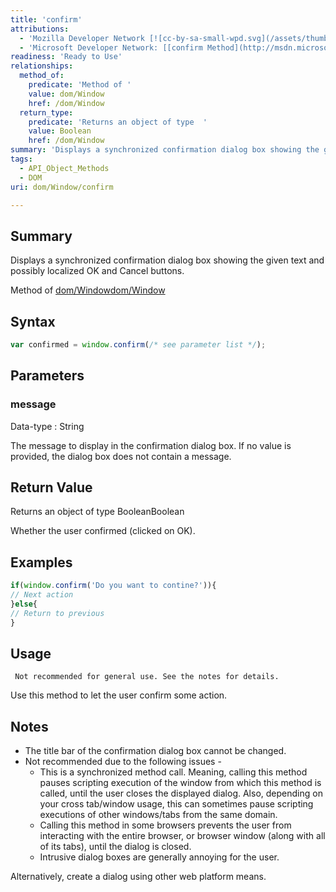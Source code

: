 ```yaml
---
title: 'confirm'
attributions:
  - 'Mozilla Developer Network [![cc-by-sa-small-wpd.svg](/assets/thumb/8/8c/cc-by-sa-small-wpd.svg/120px-cc-by-sa-small-wpd.svg.png)](http://creativecommons.org/licenses/by-sa/3.0/us/): [[confirm](https://developer.mozilla.org/en-US/docs/Web/API/window.confirm) Article]'
  - 'Microsoft Developer Network: [[confirm Method](http://msdn.microsoft.com/en-us/library/ie/ms536376(v=vs.85).aspx) Article]'
readiness: 'Ready to Use'
relationships:
  method_of:
    predicate: 'Method of '
    value: dom/Window
    href: /dom/Window
  return_type:
    predicate: 'Returns an object of type  '
    value: Boolean
    href: /dom/Window
summary: 'Displays a synchronized confirmation dialog box showing the given text and possibly localized OK and Cancel buttons.'
tags:
  - API_Object_Methods
  - DOM
uri: dom/Window/confirm

---
```

## Summary

Displays a synchronized confirmation dialog box showing the given text and possibly localized OK and Cancel buttons.

Method of [dom/Window](/dom/Window)[dom/Window](/dom/Window)

## Syntax

``` js
var confirmed = window.confirm(/* see parameter list */);
```

## Parameters

### message

 Data-type
:   String

 The message to display in the confirmation dialog box. If no value is provided, the dialog box does not contain a message.

## Return Value

Returns an object of type BooleanBoolean

Whether the user confirmed (clicked on OK).

## Examples

``` js
if(window.confirm('Do you want to contine?')){
// Next action
}else{
// Return to previous
}
```

## Usage

     Not recommended for general use. See the notes for details.

Use this method to let the user confirm some action.

## Notes

-   The title bar of the confirmation dialog box cannot be changed.
-   Not recommended due to the following issues -
    -   This is a synchronized method call. Meaning, calling this method pauses scripting execution of the window from which this method is called, until the user closes the displayed dialog. Also, depending on your cross tab/window usage, this can sometimes pause scripting executions of other windows/tabs from the same domain.
    -   Calling this method in some browsers prevents the user from interacting with the entire browser, or browser window (along with all of its tabs), until the dialog is closed.
    -   Intrusive dialog boxes are generally annoying for the user.

Alternatively, create a dialog using other web platform means.
